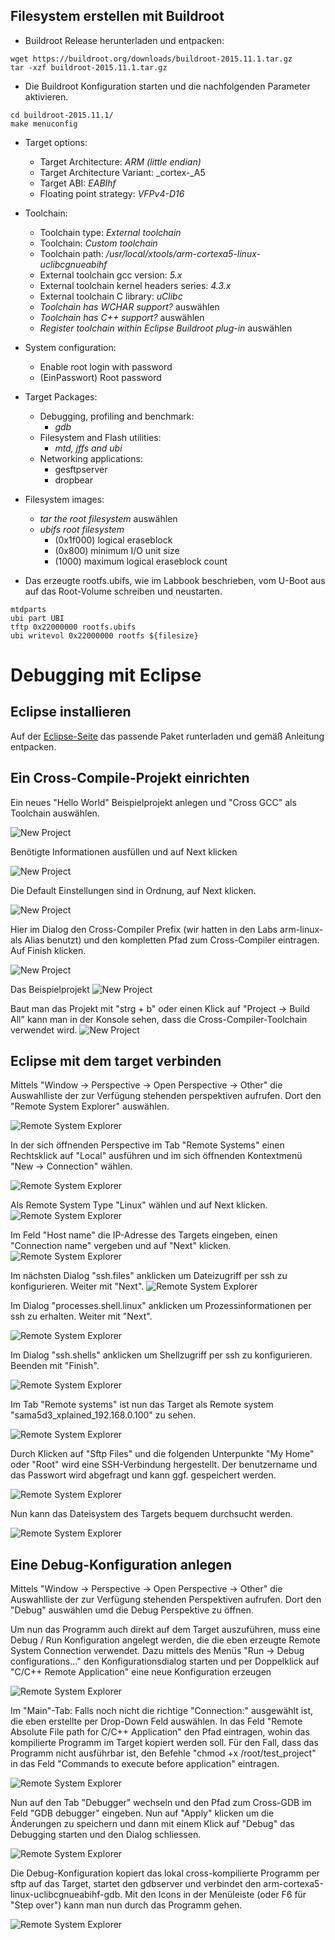 ## Filesystem erstellen mit Buildroot

* Buildroot Release herunterladen und entpacken:
```
wget https://buildroot.org/downloads/buildroot-2015.11.1.tar.gz
tar -xzf buildroot-2015.11.1.tar.gz
```

* Die Buildroot Konfiguration starten und die nachfolgenden Parameter aktivieren.
```
cd buildroot-2015.11.1/
make menuconfig
```
  * Target options:
    - Target Architecture: _ARM (little endian)_
    - Target Architecture Variant: _cortex-_A5
    - Target ABI: _EABIhf_
    - Floating point strategy: _VFPv4-D16_
  * Toolchain:
    - Toolchain type: _External toolchain_
    - Toolchain: _Custom toolchain_
    - Toolchain path:  _/usr/local/xtools/arm-cortexa5-linux-uclibcgnueabihf_
    - External toolchain gcc version: _5.x_
    - External toolchain kernel headers series: _4.3.x_
    - External toolchain C library: _uClibc_
    - _Toolchain has WCHAR support?_ auswählen
    - _Toolchain has C++ support?_ auswählen
    - _Register toolchain within Eclipse Buildroot plug-in_  auswählen
  * System configuration:
    - Enable root login with password
    - (EinPasswort) Root password
  * Target Packages:
    - Debugging, profiling and benchmark:
      - _gdb_
    - Filesystem and Flash utilities:
      - _mtd, jffs and ubi_
    - Networking applications:
      - gesftpserver
      - dropbear
  * Filesystem images:
    - _tar the root filesystem_ auswählen
    - _ubifs root filesystem_
      - (0x1f000) logical eraseblock
      - (0x800) minimum I/O unit size
      - (1000) maximum logical eraseblock count


* Das erzeugte rootfs.ubifs, wie im Labbook beschrieben, vom U-Boot aus auf das Root-Volume schreiben und neustarten.
```
mtdparts
ubi part UBI
tftp 0x22000000 rootfs.ubifs
ubi writevol 0x22000000 rootfs ${filesize}
```

# Debugging mit Eclipse
## Eclipse installieren
Auf der [Eclipse-Seite](http://www.eclipse.org/downloads/packages/eclipse-ide-cc-developers/mars2) das passende Paket runterladen und gemäß Anleitung entpacken.


## Ein Cross-Compile-Projekt einrichten
Ein neues "Hello World"  Beispielprojekt anlegen und "Cross GCC" als Toolchain auswählen.

![New Project](bilder/01_project.png)

Benötigte Informationen ausfüllen und auf Next klicken

![New Project](bilder/02_project.png)

Die Default Einstellungen sind in Ordnung, auf Next klicken.

![New Project](bilder/03_project.png)

Hier im Dialog den Cross-Compiler Prefix (wir hatten in den Labs arm-linux- als Alias benutzt) und den kompletten Pfad zum Cross-Compiler eintragen. Auf Finish klicken.

![New Project](bilder/04_project.png)

Das Beispielprojekt
![New Project](bilder/05_project.png)

Baut man das Projekt mit "strg + b" oder einen Klick auf "Project -> Build All" kann man in der Konsole sehen, dass die Cross-Compiler-Toolchain verwendet wird.
![New Project](bilder/06_project.png)

## Eclipse mit dem target verbinden

Mittels "Window -> Perspective -> Open Perspective -> Other" die Auswahlliste der zur Verfügung stehenden perspektiven aufrufen. Dort den "Remote System Explorer" auswählen.

![Remote System Explorer](bilder/remote_01.png)

In der sich öffnenden Perspective im Tab "Remote Systems" einen Rechtsklick auf "Local" ausführen und im sich öffnenden Kontextmenü "New -> Connection" wählen.

![Remote System Explorer](bilder/remote_02.png)


Als Remote System Type "Linux" wählen und auf Next klicken.
![Remote System Explorer](bilder/remote_03.png)

Im Feld "Host name" die IP-Adresse des Targets eingeben, einen "Connection name" vergeben und auf  "Next" klicken.
![Remote System Explorer](bilder/remote_04.png)

Im nächsten Dialog "ssh.files" anklicken um Dateizugriff per ssh zu konfigurieren. Weiter mit "Next".
![Remote System Explorer](bilder/remote_05.png)

Im Dialog "processes.shell.linux" anklicken um Prozessinformationen per ssh zu erhalten. Weiter mit "Next".

![Remote System Explorer](bilder/remote_06.png)

Im Dialog "ssh.shells" anklicken um Shellzugriff per ssh zu konfigurieren. Beenden mit "Finish".

![Remote System Explorer](bilder/remote_07.png)


Im Tab "Remote systems" ist nun das Target als Remote system "sama5d3_xplained_192.168.0.100" zu sehen.

![Remote System Explorer](bilder/remote_08.png)

Durch Klicken auf "Sftp Files" und die folgenden Unterpunkte "My Home" oder "Root" wird eine SSH-Verbindung hergestellt. Der benutzername und das Passwort wird abgefragt und kann ggf. gespeichert werden.

![Remote System Explorer](bilder/remote_09.png)

Nun kann das Dateisystem des Targets bequem durchsucht werden.

![Remote System Explorer](bilder/remote_10.png)

## Eine Debug-Konfiguration anlegen

Mittels "Window -> Perspective -> Open Perspective -> Other" die Auswahlliste der zur Verfügung stehenden Perspektiven aufrufen. Dort den "Debug" auswählen umd die Debug Perspektive zu öffnen.


Um nun das Programm auch direkt auf dem Target auszuführen, muss eine Debug / Run Konfiguration angelegt werden, die die eben erzeugte Remote System Connection verwendet. Dazu mittels des Menüs "Run -> Debug configurations..." den Konfigurationsdialog starten und per Doppelklick auf "C/C++ Remote Application" eine neue Konfiguration erzeugen

![Remote System Explorer](bilder/debug_01.png)


Im "Main"-Tab: Falls noch nicht die richtige "Connection:" ausgewählt ist, die eben erstellte per Drop-Down Feld auswählen. In das Feld "Remote Absolute File path for C/C++ Application" den Pfad eintragen, wohin das kompilierte Programm im Target kopiert werden soll.
Für den Fall, dass das Programm nicht ausführbar ist, den Befehle "chmod +x /root/test_project" in das Feld "Commands to execute before application" eintragen.

![Remote System Explorer](bilder/debug_02.png)

 Nun auf den Tab "Debugger" wechseln und den Pfad zum Cross-GDB im Feld "GDB debugger" eingeben. Nun auf "Apply" klicken um die Änderungen zu speichern und dann mit einem Klick auf "Debug" das Debugging starten und den Dialog schliessen.

 ![Remote System Explorer](bilder/debug_03.png)

 Die Debug-Konfiguration kopiert das lokal cross-kompilierte Programm per sftp auf das Target, startet den gdbserver und verbindet den arm-cortexa5-linux-uclibcgnueabihf-gdb. Mit den Icons in der Menüleiste (oder F6 für "Step over") kann man nun durch das Programm gehen.

 ![Remote System Explorer](bilder/debug_04.png)

